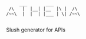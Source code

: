 ```
     ___       ___           
 /\   |  |__| |__  |\ |  /\  
/~~\  |  |  | |___ | \| /~~\ 
                             
```

Slush generator for APIs

